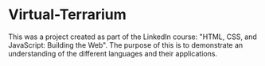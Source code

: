 # Virtual-Terrarium
This was a project created as part of the LinkedIn course: "HTML, CSS, and JavaScript: Building the Web".
The purpose of this is to demonstrate an understanding of the different languages and their applications. 

